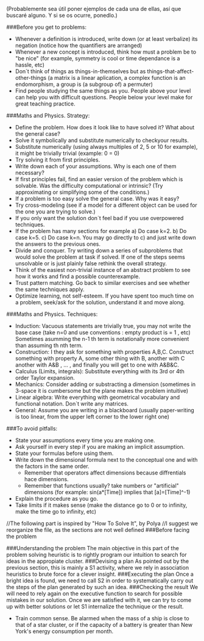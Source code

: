 (Probablemente sea útil poner ejemplos de cada una de ellas, así que buscaré alguno. Y si se os ocurre, ponedlo.)


###Before you get to problems:
* Whenever a definition is introduced, write down (or at least verbalize) its negation (notice how the quantifiers are arranged)
* Whenever a new concept is introduced, think how must a problem be to "be nice" (for example, symmetry is cool or time dependance is a hassle, etc)
* Don´t think of things as things-in-themselves but as things-that-affect-other-things (a matrix is a linear aplication, a complex function is an endomorphism, a group is (a subgroup of) a permuter)
* Find people studying the same things as you. People above your level can help you with difficult questions. People below your level make for great teaching practice.


###Maths and Physics. Strategy: 
* Define the problem. How does it look like to have solved it? What about the general case?
* Solve it symbolically and substitute numerically to checkyour results.
* Substitute numerically (using always multiples of 2, 5 or 10 for example), it might be trivially trivial (example:  0 = 0)
* Try solving it from first principles. 
* Write down each of your assumptions. Why is each one of them necessary?
* If first principles fail, find an easier version of the problem which is solvable. Was the difficulty computational or intrinsic? (Try approximating or simplifying some of the conditions.)
* If a problem is too easy solve the general case. Why was it easy?
* Try cross-modeling (see if a model for a different object can be used for the one you are trying to solve.)
* If you only want the solution don´t feel bad if you use overpowered techniques. 
* If the problem has many sections for example a) Do case k=2. b) Do case k=5. c) Do case k=n. You may go directly to c) and just write down the answers to the previous ones.
* Divide and conquer. Try writing down a series of subproblems that would solve the problem at task if solved. If one of the steps seems unsolvable or is just plainly false rethink the overall strategy.
* Think of the easiest non-trivial instance of an abstract problem to see how it works and find a possible counterexample.
* Trust pattern matching. Go back to similar exercises and see whether the same techniques apply.
* Optimize learning, not self-esteem. If you have spent too much time on a problem, seek/ask for the solution, understand it and move along.


###Maths and Physics. Techniques: 
* Induction: Vacuous statements are trivially true, you may not write the base case (take n=0 and use conventions : empty product is = 1 , etc)  
           Sometimes asumming the n-1 th term is notationally more convenient than assuming th nth term.
* Construction: I they ask for something with properties A,B,C. Construct something with property A, some other thing with B, another with C
  another with A&B , ... , and finally you will get to one with A&B&C.
* Calculus (Limits, integrals): Substitute everything with its 3rd or 4th order Taylor expansion.
* Mechanics: Consider adding or substracting a dimension (sometimes in 3-space it is cumbersome but the plane makes the problem intuitive)
* Linear algebra: Write everything with geometrical vocabulary and functional notation. Don`t write any matrices.
* General: Assume you are writing in a blackboard (usually paper-writing is too linear, from  the upper left corner to the lower right one)


###To avoid pitfalls: 
* State your assumptions every time you are making one. 
* Ask yourself in every step if you are making an implicit assumption. 
* State your formulas before using them.
* Write down the dimensional formula next to the conceptual one and with the factors in the same order. 
  * Remember that operators affect dimensions because diffrentials hace dimensions. 
  * Remember that  functions usually? take numbers or "artificial" dimensions (for example: sin(a*[Time]) implies that [a]=[Time]^-1)
* Explain the procedure as you go. 
* Take limits if it makes sense (make the distance go to 0 or to infinity, make the time go to infinity, etc)

//The following part is inspired by "How To Solve It", by Polya
//I suggest we reorganize the file, as the sections are not well defined
###Before facing the problem

###Understanding the problem
The main objective in this part of the problem solving heuristic is to rightly program our intuition to search for ideas in the appropiate cluster. 
###Devising a plan
As pointed out by the previous section, this is mainly a S1 activity, where we rely in association heuristics to brute force for a clever insight.
###Executing the plan
Once a bright idea is found, we need to call S2 in order to systematically carry out the steps of the plan generated by such an idea.
###Checking the result
We will need to rely again on the executive function to search for possible mistakes in our solution. Once we are satisfied with it, we can try to come up with better solutions or let S1 internalize the technique or the result.
* Train common sense. Be alarmed when the mass of a ship is close to that of a star cluster, or if the capacity of a battery is greater than New York's energy consumption per month.
